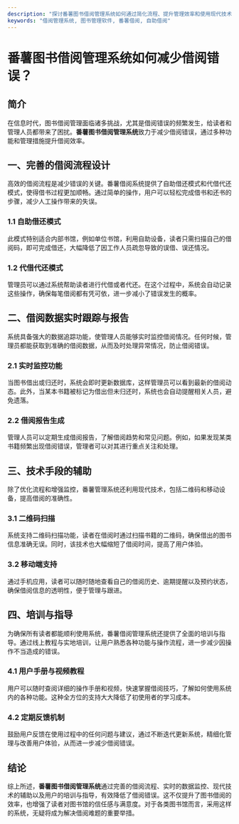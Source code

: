 ```yaml
---
description: "探讨番薯图书借阅管理系统如何通过简化流程、提升管理效率和使用现代技术来减少借阅错误，确保顺畅的图书借阅体验。"
keywords: "借阅管理系统, 图书管理软件, 番薯借阅, 自助借阅"
---
```

# 番薯图书借阅管理系统如何减少借阅错误？

## 简介

在信息时代，图书借阅管理面临诸多挑战，尤其是借阅错误的频繁发生，给读者和管理人员都带来了困扰。**番薯图书借阅管理系统**致力于减少借阅错误，通过多种功能和管理措施提升借阅效率。

## 一、完善的借阅流程设计

高效的借阅流程是减少错误的关键。番薯借阅系统提供了自助借还模式和代借代还模式，使得借书过程更加顺畅。通过简单的操作，用户可以轻松完成借书和还书的步骤，减少人工操作带来的失误。

### 1.1 自助借还模式

此模式特别适合内部书馆，例如单位书馆，利用自助设备，读者只需扫描自己的借阅码，即可完成借还，大幅降低了因工作人员疏忽导致的误借、误还情况。

### 1.2 代借代还模式

管理员可以通过系统帮助读者进行代借或者代还。在这个过程中，系统会自动记录这些操作，确保每笔借阅都有凭可依，进一步减小了错误发生的概率。

## 二、借阅数据实时跟踪与报告

系统具备强大的数据追踪功能，使管理人员能够实时监控借阅情况。任何时候，管理员都能获取到准确的借阅数据，从而及时处理异常情况，防止借阅错误。

### 2.1 实时监控功能

当图书借出或归还时，系统会即时更新数据库，这样管理员可以看到最新的借阅动态。此外，当某本书籍被标记为借出但未归还时，系统也会自动提醒相关人员，避免遗落。

### 2.2 借阅报告生成

管理人员可以定期生成借阅报告，了解借阅趋势和常见问题。例如，如果发现某类书籍频繁出现借阅错误，管理者可以对其进行重点关注和处理。

## 三、技术手段的辅助

除了优化流程和增强监控，番薯管理系统还利用现代技术，包括二维码和移动设备，提高借阅的准确性。

### 3.1 二维码扫描

系统支持二维码扫描功能，读者在借阅时通过扫描书籍的二维码，确保借出的图书信息准确无误。同时，该技术也大幅缩短了借阅时间，提高了用户体验。

### 3.2 移动端支持

通过手机应用，读者可以随时随地查看自己的借阅历史、逾期提醒以及预约状态，确保借阅信息的透明性，便于管理与跟进。

## 四、培训与指导

为确保所有读者都能顺利使用系统，番薯借阅管理系统还提供了全面的培训与指导。通过线上教程与实地培训，让用户熟悉各种功能与操作流程，进一步减少因操作不当造成的错误。

### 4.1 用户手册与视频教程

用户可以随时查阅详细的操作手册和视频，快速掌握借阅技巧，了解如何使用系统内的各种功能。这种全方位的支持大大降低了初使用者的学习成本。

### 4.2 定期反馈机制

鼓励用户反馈在使用过程中的任何问题与建议，通过不断迭代更新系统，精细化管理与改善用户体验，从而进一步减少借阅错误。

## 结论

综上所述，**番薯图书借阅管理系统**通过完善的借阅流程、实时的数据监控、现代技术的辅助以及用户的培训与指导，有效降低了借阅错误。这不仅提升了图书借阅的效率，也增强了读者对图书馆的信任感与满意度。对于各类图书馆而言，采用这样的系统，无疑将成为解决借阅难题的重要举措。
